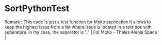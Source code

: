 # SortPythonTest
Remark : This code is just a test function for Moko application It allows to keep the highest issue from a list where issue is located in a text box with separators, in my case, the separator is '_' | For Moko - Thales Alenia Space | 
